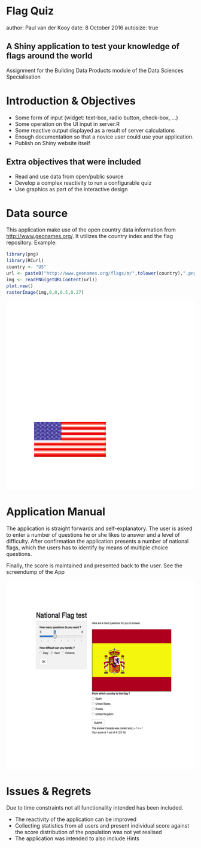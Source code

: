 Flag Quiz
========================================================
author: Paul van der Kooy
date: 8 October 2016
autosize: true

## A Shiny application to test your knowledge of flags around the world  

Assignment for the Building Data Products module of the Data Sciences Specialisation


Introduction & Objectives
========================================================

- Some form of input (widget: text-box, radio button, check-box, ...)
- Some operation on the UI input in server.R
- Some reactive output displayed as a result of server calculations
- Enough documentation so that a novice user could use your application.
- Publish on Shiny website itself

## Extra objectives that were included

- Read and use data from open/public source
- Develop a complex reactivity to run a configurable quiz
- Use graphics as part of the interactive design

Data source
========================================================

This application make use of the open country data information from http://www.geonames.org/. It utilizes the country index and the flag repository. Example:

```r
library(png)
library(RCurl)
country <- "US"
url <- paste0("http://www.geonames.org/flags/m/",tolower(country),".png")
img <- readPNG(getURLContent(url))
plot.new()
rasterImage(img,0,0,0.5,0.27)
```

![plot of chunk unnamed-chunk-1](FlagQuiz-figure/unnamed-chunk-1-1.png)

Application Manual
========================================================

The application is straight forwards and self-explanatory. The user is asked to enter a number of questions he or she likes to answer and a level of difficulty. After confirmation the application presents a number of national flags, which the users has to identify by means of multiple choice questions.

Finally, the score is maintained and presented back to the user. See the screendump of the App

![plot of chunk unnamed-chunk-2](FlagQuiz-figure/unnamed-chunk-2-1.png)

Issues & Regrets
========================================================

Due to time constraints not all functionality intended has been included.
- The reactivity of the application can be improved
- Collecting statistics from all users and present individual score against the score distribution of the population was not yet realised
- The application was intended to also include Hints
